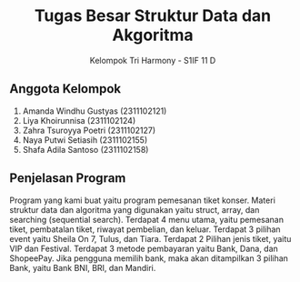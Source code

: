 # <h1 align="center">Tugas Besar Struktur Data dan Akgoritma</h1>

<p align="center">Kelompok Tri Harmony - S1IF 11 D</p>

## Anggota Kelompok

1. Amanda Windhu Gustyas (2311102121)
2. Liya Khoirunnisa (2311102124)
3. Zahra Tsuroyya Poetri (2311102127)
4. Naya Putwi Setiasih (2311102155)
5. Shafa Adila Santoso (2311102158)

## Penjelasan Program

Program yang kami buat yaitu program pemesanan tiket konser. Materi struktur data dan algoritma yang digunakan yaitu struct, array, dan searching (sequential search). Terdapat 4 menu utama, yaitu pemesanan tiket, pembatalan tiket, riwayat pembelian, dan keluar. Terdapat 3 pilihan event yaitu Sheila On 7, Tulus, dan Tiara. Terdapat 2 Pilihan jenis tiket, yaitu VIP dan Festival. Terdapat 3 metode pembayaran yaitu Bank, Dana, dan ShopeePay. Jika pengguna memilih bank, maka akan ditampilkan 3 pilihan Bank, yaitu Bank BNI, BRI, dan Mandiri.
